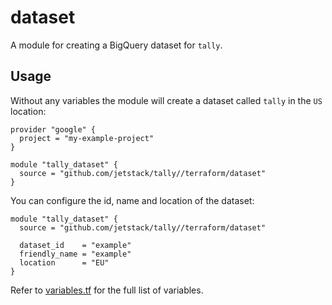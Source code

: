 # dataset

A module for creating a BigQuery dataset for `tally`.

## Usage

Without any variables the module will create a dataset called `tally` in the
`US` location:

```hcl
provider "google" {
  project = "my-example-project"
}

module "tally_dataset" {
  source = "github.com/jetstack/tally//terraform/dataset"
}
```

You can configure the id, name and location of the dataset:

```hcl
module "tally_dataset" {
  source = "github.com/jetstack/tally//terraform/dataset"

  dataset_id    = "example"
  friendly_name = "example"
  location      = "EU"
}
```

Refer to [variables.tf](./variables.tf) for the full list of variables.
